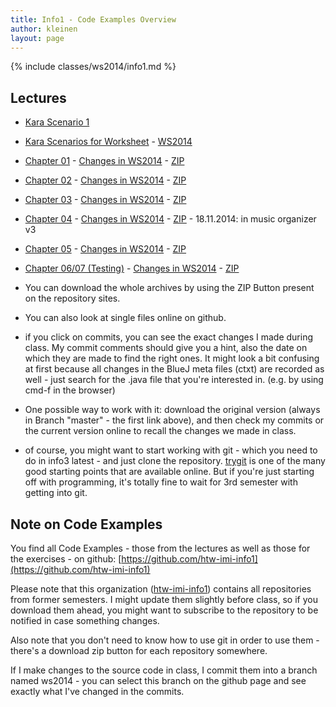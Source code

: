 ```yaml
---
title: Info1 - Code Examples Overview
author: kleinen
layout: page
---
```


{% include classes/ws2014/info1.md %}


## Lectures

* [Kara Scenario 1](https://github.com/htw-imi-info1/kara-scenario1)
* [Kara Scenarios for Worksheet](https://github.com/htw-imi-info1/kara/tree/master) - [WS2014](https://github.com/htw-imi-info1/kara/tree/ws2014)
* [Chapter 01](https://github.com/htw-imi-info1/chapter01) - [Changes in WS2014](https://github.com/htw-imi-info1/chapter01/tree/ws2014) - [ZIP](https://github.com/htw-imi-info1/chapter01/archive/ws2014.zip)
* [Chapter 02](https://github.com/htw-imi-info1/chapter02) - [Changes in WS2014](https://github.com/htw-imi-info1/chapter02/tree/ws2014) - [ZIP](https://github.com/htw-imi-info1/chapter02/archive/ws2014.zip)
* [Chapter 03](https://github.com/htw-imi-info1/chapter03) - [Changes in WS2014](https://github.com/htw-imi-info1/chapter03/tree/ws2014) - [ZIP](https://github.com/htw-imi-info1/chapter03/archive/ws2014.zip)
* [Chapter 04](https://github.com/htw-imi-info1/chapter04) - [Changes in WS2014](https://github.com/htw-imi-info1/chapter04/tree/ws2014) - [ZIP](https://github.com/htw-imi-info1/chapter04/archive/ws2014.zip) - 18.11.2014: in music organizer v3
* [Chapter 05](https://github.com/htw-imi-info1/chapter05) - [Changes in WS2014](https://github.com/htw-imi-info1/chapter05/tree/ws2014) - [ZIP](https://github.com/htw-imi-info1/chapter05/archive/ws2014.zip) 
* [Chapter 06/07 (Testing)](https://github.com/htw-imi-info1/chapter07_testing) - [Changes in WS2014](https://github.com/htw-imi-info1/chapter07_testing/tree/ws2014) - [ZIP](https://github.com/htw-imi-info1/chapter07_testing/archive/ws2014.zip) 

* You can download the whole archives by using the ZIP Button present on the repository sites. 
* You can also look at single files online on github.
* if you click on commits, you can see the exact changes I made during class. My commit comments should give you a hint, also the date on which they are made to find the right ones. It might look a bit confusing at first because all changes in the BlueJ meta files (ctxt) are recorded as well - just search for the .java file that you're interested in. (e.g. by using cmd-f in the browser)
* One possible way to work with it: download the original version (always in Branch "master" - the first link above), and then check my commits or the current version online to recall the changes we made in class. 
* of course, you might want to start working with git - which you need to do in info3 latest - and just clone the repository. [trygit](https://try.github.io/levels/1/challenges/1) is one of the many good starting points that are available online. But if you're just starting off with programming, it's totally fine to wait for 3rd semester with getting into git.

## Note on Code Examples

You find all Code Examples - those from the lectures as well as those for the exercises - on github:
[https://github.com/htw-imi-info1](https://github.com/htw-imi-info1)

Please note that this organization ([htw-imi-info1](https://github.com/htw-imi-info1)) contains all repositories from former semesters. I might update them slightly before class, so if you download them ahead, you might want to subscribe to the repository to be notified in case something changes.

Also note that you don't need to know how to use git in order to use them - there's a download zip button for each repository somewhere.

If I make changes to the source code in class, I commit them into a branch named ws2014 - you can select this branch on the github page and see exactly what I've changed in the commits.

